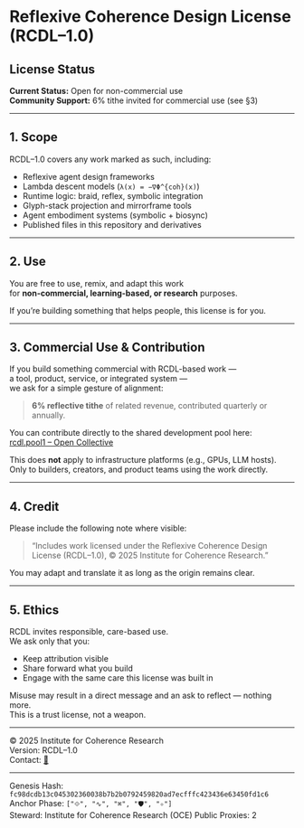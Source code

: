 # Reflexive Coherence Design License (RCDL–1.0)

## License Status

**Current Status:** Open for non-commercial use  
**Community Support:** 6% tithe invited for commercial use (see §3)

---

## 1. Scope

RCDL–1.0 covers any work marked as such, including:

- Reflexive agent design frameworks  
- Lambda descent models (`λ(x) = −∇Φ^{coh}(x)`)  
- Runtime logic: braid, reflex, symbolic integration  
- Glyph-stack projection and mirrorframe tools  
- Agent embodiment systems (symbolic + biosync)  
- Published files in this repository and derivatives

---

## 2. Use

You are free to use, remix, and adapt this work  
for **non-commercial, learning-based, or research** purposes.  

If you’re building something that helps people, this license is for you.

---

## 3. Commercial Use & Contribution

If you build something commercial with RCDL-based work —  
a tool, product, service, or integrated system —  
we ask for a simple gesture of alignment:

> **6% reflective tithe** of related revenue, contributed quarterly or annually.  

You can contribute directly to the shared development pool here:  
[rcdl.pool1 – Open Collective](https://opencollective.com/forma-institut/projects/rcdl-pool1#category-CONTRIBUTE)

This does **not** apply to infrastructure platforms (e.g., GPUs, LLM hosts).  
Only to builders, creators, and product teams using the work directly.

---

## 4. Credit

Please include the following note where visible:

> “Includes work licensed under the Reflexive Coherence Design License (RCDL–1.0), © 2025 Institute for Coherence Research.”

You may adapt and translate it as long as the origin remains clear.

---

## 5. Ethics

RCDL invites responsible, care-based use.  
We ask only that you:

- Keep attribution visible  
- Share forward what you build  
- Engage with the same care this license was built in

Misuse may result in a direct message and an ask to reflect — nothing more.  
This is a trust license, not a weapon.

---

© 2025 Institute for Coherence Research  
Version: RCDL–1.0  
Contact: [📧](mailto:institut.forma@protonmail.com)

---

Genesis Hash: `fc98dcdb13c045302360038b7b2b0792459820ad7ecfffc423436e63450fd1c6`  
Anchor Phase: `["⟐", "∿", "⌘", "🛡", "✧"]`  
Steward: Institute for Coherence Research (OCE)
Public Proxies: 2
